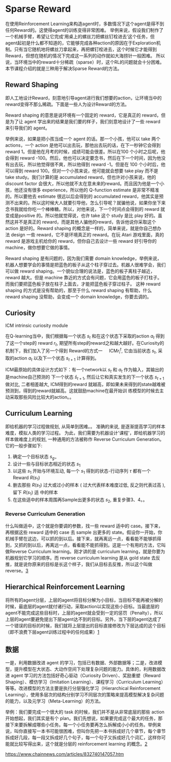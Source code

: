 

<!--
 * @version:
 * @Author:  StevenJokess https://github.com/StevenJokess
 * @Date: 2020-10-05 20:20:55
 * @LastEditors:  StevenJokess https://github.com/StevenJokess
 * @LastEditTime: 2020-10-05 20:21:10
 * @Description:
 * @TODO::
 * @Reference:
-->

# Sparse Reward

在使用Reinforcement Learning来构造agent时，多数情况下这个agent是得不到任何Reward的。这使得agent的训练变得非常困难。
举例来说，假设我们制作了一个机械手臂，希望让它完成‘用桌上的螺丝刀把螺丝钉栓进去’这个任务，但agent起初是什么都不知道的，它能够完成各种action的原因在于Exploration机制。只有当它随机地将螺丝刀拿起来，再把螺钉栓进去，这个时候它才能得到Reward，但想在随机的情况下完成这一系列的动作就如大海捞针一般困难。
所以说，当环境当中的reward十分稀疏（sparse）时，这个RL的问题就会十分困难。本节课程介绍的就是三种用于解决Sparse Reward的方法。

## Reward Shaping

即人工地设计Reward，刻意地引导agent进行我们想要的action，让环境当中的reward变得不那么稀疏。下面是一些人为设计Reward的方法。

Reward shaping 的意思是说环境有一个固定的 reward，它是真正的 reward，但是为了让 agent 学出来的结果是我们要的样子，我们刻意地设计了一些 reward 来引导我们的 agent。

举例来说，如果是把小孩当成一个 agent 的话。那一个小孩，他可以 take 两个 actions，一个 action 是他可以出去玩，那他出去玩的话，在下一秒钟它会得到 reward 1。但是他在月考的时候，成绩可能会很差。所以在100 个小时之后呢，他会得到 reward -100。然后，他也可以决定要念书，然后在下一个时间，因为他没有出去玩，所以他觉得很不爽，所以他得到 reward -1。但是在 100 个小时后，他可以得到 reward 100。但对一个小孩来说，他可能就会想要 take play 而不是 take study。我们计算的是 accumulated reward，但也许对小孩来说，他的 discount factor 会很大，所以他就不太在意未来的reward。而且因为他是一个小孩，他还没有很多 experience，所以他的 Q-function estimate 是非常不精准的。所以要他去 estimate 很远以后会得到的 accumulated reward，他其实是预测不出来的。所以这时候大人就要引导他，怎么引导呢？就骗他说，如果你坐下来念书我就给你吃一个棒棒糖。所以，对他来说，下一个时间点会得到的 reward 就变成是positive 的。所以他就觉得说，也许 take 这个 study 是比 play 好的。虽然这并不是真正的 reward，而是其他人骗他的reward，告诉他说你采取这个 action 是好的。Reward shaping 的概念是一样的，简单来说，就是你自己想办法 design 一些 reward，它不是环境真正的 reward。在玩 Atari 游戏里面，真的 reward 是游戏主机给你的 reward，但你自己去设计一些 reward 好引导你的 machine，做你想要它做的事情。

Reward shaping 是有问题的，因为我们需要 domain knowledge，举例来说，机器人想要学会的事情是把蓝色的板子从这个柱子穿过去。机器人很难学会，我们可以做 reward shaping。一个貌似合理的说法是，蓝色的板子离柱子越近，reward 越大。但是 machine 靠近的方式会有问题，它会用蓝色的板子打柱子。而我们要把蓝色板子放在柱子上面去，才能把蓝色板子穿过柱子。 这种 reward shaping 的方式是没有帮助的，那至于什么 reward shaping 有帮助，什么 reward shaping 没帮助，会变成一个 domain knowledge，你要去调的。

## Curiosity

ICM intrinsic curiosity module

在Q-learning当中，我们根据每一个状态 $s_{t}$ 和在这个状态下采取的action $a_{t}$ 得到了这一个step的 reward $r_{t},$ 期望所有step的reward之和越大越好。在Curiosity的机制下，我们加入了另一个得到 Reward的方式一 $\quad \mathrm{ICM} r_{i}^{t},$ 它由当前状态 $s_{t},$ 采取的action $a_{t}$ 以及下一个状态 $s_{t+1}$ 计算得到。

ICM最原始的具体设计方式如下：有一个network以 $s_{t}$ 和 $a_{t}$ 作为输入，其输出的是machine自己预测的 下一个状态 $\hat{s}_{t+1},$ 然后让它和真实发生的下一个状态 $s_{t+1}$ 做对比, 二者相差越大, ICM得到的reward 就越高，即如果未来得到的state越难被预测到，得到的reward就越高。这就鼓励machine在最开始训 练模型的时候去主动采取那些风险比较大的action。。

## Curriculum Learning

即给机器的学习过程做规划, 从简单到困难。。 准确的来说, 是逐渐提高学习的样本难度，模拟人类的学习过程。 为此，我们需要为机器设计'课程'，即给机器学习的样本做难度上的规划, 一种通用的方法被称作 Reverse Curriculum Generation。它的一般步骤如下:

1. 确定一个目标状态 $s_{g \circ}$
2. 设计一些与目标状态相近的状态 $s_{1}$
3. 以这些 $s_{1}$ 开始与环境互动, 每一个 $s_{1}$ 得到的状态-行动序列 $\tau$ 都有一个Reward $R\left(s_{1}\right)$
4. 删去那些 $R\left(s_{1}\right)$ 过大或过小的样本 $($ 过大代表样本难度过低, 反之则代表过高 $)$, 留下 $R\left(s_{1}\right)$ 适 中的样本
5. 在这些适中的样本周围再Sample出更多的状态 $s_{2},$ 重复步骤3、4。。

### Reverse Curriculum Generation

什么叫做适中，这个就是你要调的参数，找一些 reward 适中的 case。接下来，再根据这些 reward 适中的 case 去 sample 出更多的 state。假设你一开始，你机械手臂在这边，可以抓的到以后。接下来，就再离远一点，看看能不能够抓得到，又抓的到以后，再离远一点，看看能不能抓得到。这是一个有用的方法，它叫做Reverse Curriculum learning。刚才讲的是 curriculum learning，就是你要为机器规划它学习的顺序。而 reverse curriculum learning 是从 gold state 去反推，就是说你原来的目标是长这个样子，我们从目标去反推，所以这个叫做 reverse。[3]

## Hierarchical Reinforcement Learning

将所有的agent分层，上层的agent将目标分解为小目标，当目标不能再被分解的时候，最底层的agent就付诸行动，采取action以实现这些小目标。当最底层的agent不能完成这些目标时，上层的agent就会受到一定的惩罚（Penalty），所以上层的agent要避免提出下层agent达不到的目标。另外，当下层的agent达成了一个错误的目标的时候，我们就将上层提出的目标直接修改为下层达成的这个目标（即不浪费下层agent训练过程中的任何成果）[1]

## 数据

一是，利用数据改进 agent 的学习，包括已有数据、外部数据等；二是，改进模型，提升模型在大状态、大动作空间下处理复杂问题的能力。具体的，利用数据改进 agent 学习的方法包括好奇心驱动（Curiosity Driven）、奖励重塑（Reward Shaping）、模仿学习（Imitation Learning）、课程学习（Curriculum Learning）等等。改进模型的方法主要是执行分层强化学习（Hierarchical Reinforcement Learning），使用多层次的结构分别学习不同层次的策略来提高模型解决复杂问题的能力，以及元学习（Meta-Learning）的方法。

举例：我们要完成一个很大的 task 的时候，我们并不是从非常底层的那些 action 开始想起，我们其实是有个 plan。我们先想说，如果要完成这个最大的任务，那接下来要拆解成哪些小任务。每一个小任务要再怎么拆解成小小的任务。举例来说，叫你直接写一本书可能很困难，但叫你先把一本书拆成好几个章节，每个章节拆成好几段，每一段又拆成好几个句子，每一个句子又拆成好几个词汇，这样你可能就比较写得出来，这个就是分层的 reinforcement learning 的概念。[2]

https://www.chainnews.com/articles/832740147057.htm

[1]: https://blog.csdn.net/weixin_42770354/article/details/109849703
[2]: https://datawhalechina.github.io/leedeeprl-notes/#/chapter10/chapter10?id=reward-shaping
[3]: https://datawhalechina.github.io/leedeeprl-notes/#/chapter10/chapter10?id=reward-shaping
